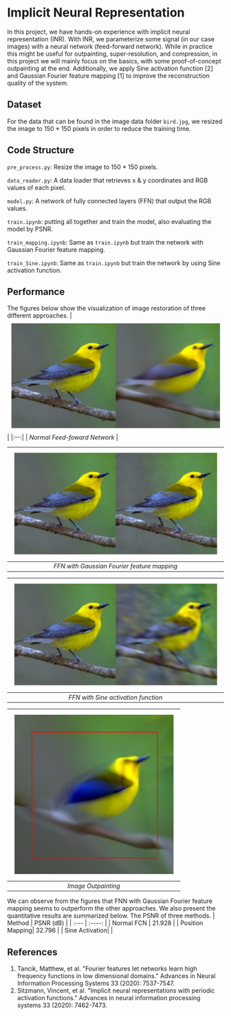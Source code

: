 # Implicit Neural Representation
In this project, we have hands-on experience with implicit neural representation (INR). With INR, we parameterize some signal (in our case images) with a neural network (feed-forward network). While in practice this might be useful for outpainting, super-resolution, and compression, in this project we will mainly focus on the basics, with some proof-of-concept outpainting at the end. Additionally, we apply Sine activation function [2] and Gaussian Fourier feature mapping [1] to improve the reconstruction quality of the system.

## Dataset
For the data that can be found in the image data folder `bird.jpg`, we resized the image to 150 * 150  pixels in order to reduce the training time.

## Code Structure
`pre_process.py`: Resize the image to 150 * 150 pixels.

`data_reader.py`: A data loader that retrieves x & y coordinates and RGB values of each pixel.

`model.py`: A network of fully connected layers (FFN) that output the RGB values.

`train.ipynb`: putting all together and train the model, also evaluating the model by PSNR.

`train_mapping.ipynb`: Same as `train.ipynb` but train the network with Gaussian Fourier feature mapping.

`train_Sine.ipynb`: Same as `train.ipynb` but train the network by using Sine activation function.

## Performance

The figures below show the visualization of image restoration of three different approaches.
| ![](./figures/1.png) | 
|:--:| 
| *Normal Feed-foward Network* |


| ![](./figures/2.png) | 
|:--:| 
| *FFN with Gaussian Fourier feature mapping* |


| ![](./figures/3.png) | 
|:--:| 
| *FFN with Sine activation function* |


| ![](./figures/4.png) | 
|:--:| 
| *Image Outpainting* |

We can observe from the figures that FNN with Gaussian Fourier feature mapping seems to outperform the other approaches. We also present the quantitative results are summarized below. The PSNR of three methods.
| Method       | PSNR (dB) |
| :---        |    :----:       | 
| Normal FCN  | 21.928  |
| Position Mapping| 32.796 |
| Sine Activation| |

## References
1. Tancik, Matthew, et al. "Fourier features let networks learn high frequency functions in low dimensional domains." Advances in Neural Information Processing Systems 33 (2020): 7537-7547.
2. Sitzmann, Vincent, et al. "Implicit neural representations with periodic activation functions." Advances in neural information processing systems 33 (2020): 7462-7473.
